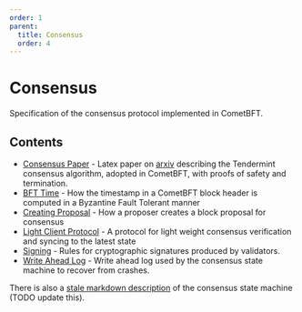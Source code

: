 ```yaml
---
order: 1
parent:
  title: Consensus
  order: 4
---
```


# Consensus

Specification of the consensus protocol implemented in CometBFT.

## Contents

- [Consensus Paper](./consensus-paper) - Latex paper on
  [arxiv](https://arxiv.org/abs/1807.04938) describing the
  Tendermint consensus algorithm, adopted in CometBFT, with proofs of safety and termination.
- [BFT Time](./bft-time.md) - How the timestamp in a CometBFT
  block header is computed in a Byzantine Fault Tolerant manner
- [Creating Proposal](./creating-proposal.md) - How a proposer
  creates a block proposal for consensus
- [Light Client Protocol](./light-client) - A protocol for light weight consensus
  verification and syncing to the latest state
- [Signing](./signing.md) - Rules for cryptographic signatures
  produced by validators.
- [Write Ahead Log](./wal.md) - Write ahead log used by the
  consensus state machine to recover from crashes.

There is also a [stale markdown description](consensus.md) of the consensus state machine
(TODO update this).
